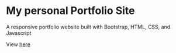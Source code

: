 # My personal Portfolio Site

A responsive portfolio website built with Bootstrap, HTML, CSS, and Javascript

View [here](http://www.brandonvernon.com)



